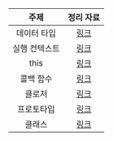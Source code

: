 |     주제      |                               정리 자료                                |
| :-----------: | :--------------------------------------------------------------------: |
|  데이터 타입  | [링크](https://kimub1204.notion.site/23b79ccb35d04ed0a341598dae22770d) |
| 실행 컨텍스트 | [링크](https://kimub1204.notion.site/34b691c0a04b4247b0840ec83ffdd6e1) |
|     this      |                                [링크]()                                |
|   콜백 함수   |                                [링크]()                                |
|    클로저     |                                [링크]()                                |
|  프로토타입   |                                [링크]()                                |
|    클래스     |                                [링크]()                                |
